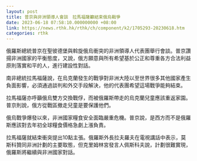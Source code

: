 ```yaml
---
layout: post
title: 普京與非洲領導人會談　拉馬福薩籲結束俄烏戰爭
date: 2023-06-18 07:58:10.000000000 +08:00
link: https://news.rthk.hk/rthk/ch/component/k2/1705293-20230618.htm
categories: rthk
---
```


俄羅斯總統普京在聖彼德堡與斡旋俄烏衝突的非洲領導人代表團舉行會談。普京讚揚非洲國家的平衡態度，又說，俄方願意與所有希望基於公正和尊重各方合法利益原則落實和平的人，進行建設性對話。

南非總統拉馬福薩說，在烏克蘭發生的戰爭對非洲大陸以至世界很多其他國家產生負面影響，必須通過談判和外交手段解決，他的代表團希望這場戰爭能夠結束。

拉馬福薩亦呼籲俄烏雙方交換戰俘，而被俄羅斯帶走的烏克蘭兒童應該重返家園。普京則說，俄方從戰區撤走兒童是要保護他們。

俄烏戰爭爆發以來，非洲國家糧食安全面臨嚴重危機。普京說，是西方而不是俄羅斯應該對去年初全球糧食價格急劇上漲負責。

拉馬福薩就結束衝突提出10點主張。俄羅斯外長拉夫羅夫在電視講話中表示，莫斯科贊同非洲計劃的主要取態，但克里姆林宮發言人佩斯科夫說，計劃很難實現，俄羅斯將繼續與非洲國家對話。
